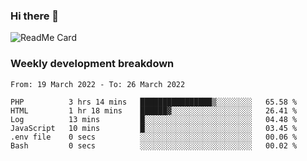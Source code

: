 ### Hi there 👋

<!--
**itzcy/itzcy** is a ✨ _special_ ✨ repository because its `README.md` (this file) appears on your GitHub profile.

Here are some ideas to get you started:

- 🔭 I’m currently working on ...
- 🌱 I’m currently learning ...
- 👯 I’m looking to collaborate on ...
- 🤔 I’m looking for help with ...
- 💬 Ask me about ...
- 📫 How to reach me: ...
- 😄 Pronouns: ...
- ⚡ Fun fact: ...
-->
![ReadMe Card](https://github-readme-stats.vercel.app/api?username=itzcy&show_icons=true&title_color=2d3198&icon_color=797cb8&text_color=24292e&bg_color=f6f8fa)

### Weekly development breakdown
<!--START_SECTION:waka-->

```text
From: 19 March 2022 - To: 26 March 2022

PHP          3 hrs 14 mins   ████████████████▒░░░░░░░░   65.58 %
HTML         1 hr 18 mins    ██████▓░░░░░░░░░░░░░░░░░░   26.41 %
Log          13 mins         █░░░░░░░░░░░░░░░░░░░░░░░░   04.48 %
JavaScript   10 mins         █░░░░░░░░░░░░░░░░░░░░░░░░   03.45 %
.env file    0 secs          ░░░░░░░░░░░░░░░░░░░░░░░░░   00.06 %
Bash         0 secs          ░░░░░░░░░░░░░░░░░░░░░░░░░   00.02 %
```

<!--END_SECTION:waka-->
